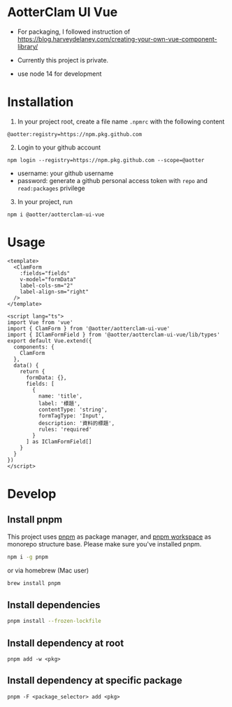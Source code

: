 # AotterClam UI Vue

- For packaging, I followed instruction of https://blog.harveydelaney.com/creating-your-own-vue-component-library/

- Currently this project is private.

- use node 14 for development

# Installation

1. In your project root, create a file name `.npmrc` with the following content

```
@aotter:registry=https://npm.pkg.github.com
```

2. Login to your github account

```
npm login --registry=https://npm.pkg.github.com --scope=@aotter
```

- username: your github username
- password: generate a github personal access token with `repo` and `read:packages` privilege

3. In your project, run

```
npm i @aotter/aotterclam-ui-vue
```

# Usage

```vue
<template>
  <ClamForm
    :fields="fields"
    v-model="formData"
    label-cols-sm="2"
    label-align-sm="right"
  />
</template>

<script lang="ts">
import Vue from 'vue'
import { ClamForm } from '@aotter/aotterclam-ui-vue'
import { IClamFormField } from '@aotter/aotterclam-ui-vue/lib/types'
export default Vue.extend({
  components: {
    ClamForm
  },
  data() {
    return {
      formData: {},
      fields: [
        {
          name: 'title',
          label: '標題',
          contentType: 'string',
          formTagType: 'Input',
          description: '資料的標題',
          rules: 'required'
        }
      ] as IClamFormField[]
    }
  }
})
</script>
```

# Develop

## Install pnpm

This project uses [pnpm](https://pnpm.io/) as package manager, and [pnpm workspace](https://pnpm.io/workspaces) as monorepo structure base. Please make sure you've installed pnpm.

```bash
npm i -g pnpm
```

or via homebrew (Mac user)

```bash
brew install pnpm
```

## Install dependencies

```bash
pnpm install --frozen-lockfile
```

## Install dependency at root

```
pnpm add -w <pkg>
```

## Install dependency at specific package

```
pnpm -F <package_selector> add <pkg>
```
